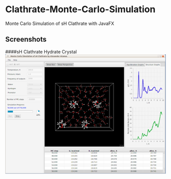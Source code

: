 Clathrate-Monte-Carlo-Simulation
===================

Monte Carlo Simulation of sH Clathrate with JavaFX

Screenshots
--------

####sH Clathrate Hydrate Crystal
![sH Clathrate Crystal GUI](https://github.com/alexal14/Clathrate-Monte-Carlo-JavaFX/blob/master/Clathrate-Monte-Carlo-JavaFX/img/JavaFX.png)

